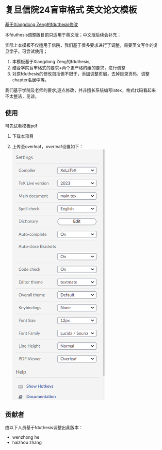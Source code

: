 # 复旦信院24盲审格式 英文论文模板


[基于Xiangdong Zeng的fduthesis修改](https://github.com/stone-zeng/fduthesis)


本fduthesis调整版目前只适用于英文版；中文版后续会补充；

实际上本模板不仅适用于信院，我们基于很多要求进行了调整，需要英文写作的复旦学子，可尝试使用；


1. 本模板基于Xiangdong Zeng的fduthesis;
2. 结合学院盲审格式的要求+两个更严格的组的要求，进行调整
3. 对原fduthesis的修改包括但不限于，添加调整页眉，去掉目录页码，调整chapter名居中等。


我们基于学院及老师的要求,逐点修改，并非擅长系统编写latex，格式代码看起来不太整洁，见谅。


## 使用

可先试看模板pdf


1. 下载本项目

2. 上传至overleaf，overleaf设置如下：
![overleaf-setup](overleaf-setup.png)


## 贡献者

由以下人员基于fduthesis调整出此版本：
   * wenzhong he
   * haizhou zhang
